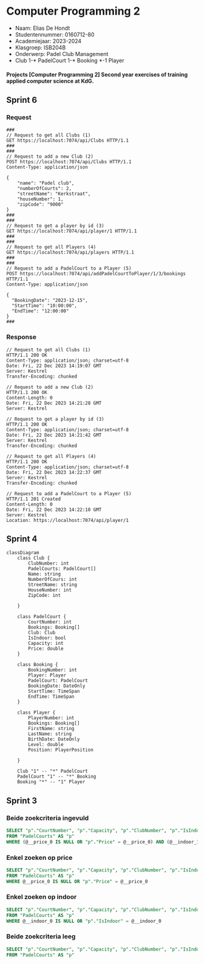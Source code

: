 # Computer Programming 2

* Naam: Elias De Hondt
* Studentennummer: 0160712-80
* Academiejaar: 2023-2024
* Klasgroep: ISB204B
* Onderwerp: Padel Club Management 
* Club 1-* PadelCourt 1-* Booking *-1 Player


#### Projects [Computer Programming 2] Second year exercises of training applied computer science at KdG.

## Sprint 6

### Request
```http request
###
// Request to get all Clubs (1)
GET https://localhost:7074/api/Clubs HTTP/1.1
###
###
// Request to add a new Club (2)
POST https://localhost:7074/api/Clubs HTTP/1.1
Content-Type: application/json

{
    "name": "Padel club",
    "numberOfCourts": 2,
    "streetName": "Kerkstraat",
    "houseNumber": 1,
    "zipCode": "9000"
}
###
###
// Request to get a player by id (3)
GET https://localhost:7074/api/player/1 HTTP/1.1
###
###
// Request to get all Players (4)
GET https://localhost:7074/api/players HTTP/1.1
###
###
// Request to add a PadelCourt to a Player (5)
POST https://localhost:7074/api/addPadelCourtToPlayer/1/3/bookings HTTP/1.1
Content-Type: application/json

{
  "BookingDate": "2023-12-15",
  "StartTime": "10:00:00",
  "EndTime": "12:00:00"
}
###
```

### Response
```text
// Request to get all Clubs (1)
HTTP/1.1 200 OK
Content-Type: application/json; charset=utf-8
Date: Fri, 22 Dec 2023 14:19:07 GMT
Server: Kestrel
Transfer-Encoding: chunked

// Request to add a new Club (2)
HTTP/1.1 200 OK
Content-Length: 0
Date: Fri, 22 Dec 2023 14:21:28 GMT
Server: Kestrel

// Request to get a player by id (3)
HTTP/1.1 200 OK
Content-Type: application/json; charset=utf-8
Date: Fri, 22 Dec 2023 14:21:42 GMT
Server: Kestrel
Transfer-Encoding: chunked

// Request to get all Players (4)
HTTP/1.1 200 OK
Content-Type: application/json; charset=utf-8
Date: Fri, 22 Dec 2023 14:22:37 GMT
Server: Kestrel
Transfer-Encoding: chunked

// Request to add a PadelCourt to a Player (5)
HTTP/1.1 201 Created
Content-Length: 0
Date: Fri, 22 Dec 2023 14:22:10 GMT
Server: Kestrel
Location: https://localhost:7074/api/player/1
```

## Sprint 4

```mermaid
classDiagram
    class Club {
        ClubNumber: int
        PadelCourts: PadelCourt[]
        Name: string
        NumberOfCours: int
        StreetName: string
        HouseNumber: int
        ZipCode: int

    }

    class PadelCourt {
        CourtNumber: int
        Bookings: Booking[]
        Club: Club
        IsIndoor: bool
        Capacity: int
        Price: double
    }

    class Booking {
        BookingNumber: int
        Player: Player
        PadelCourt: PadelCourt
        BookingDate: DateOnly
        StartTime: TimeSpan
        EndTime: TimeSpan
    }

    class Player {
        PlayerNumber: int
        Bookings: Booking[]
        FirstName: string
        LastName: string
        BirthDate: DateOnly
        Level: double
        Position: PlayerPosition

    }

    Club "1" -- "*" PadelCourt
    PadelCourt "1" -- "*" Booking
    Booking "*" -- "1" Player
```

## Sprint 3

### Beide zoekcriteria ingevuld
```sql
SELECT "p"."CourtNumber", "p"."Capacity", "p"."ClubNumber", "p"."IsIndoor", "p"."PlayerNumber", "p"."Price"
FROM "PadelCourts" AS "p"
WHERE (@__price_0 IS NULL OR "p"."Price" = @__price_0) AND (@__indoor_1 IS NULL OR "p"."IsIndoor" = @__indoor_1)
```

### Enkel zoeken op price
```sql
SELECT "p"."CourtNumber", "p"."Capacity", "p"."ClubNumber", "p"."IsIndoor", "p"."PlayerNumber", "p"."Price"
FROM "PadelCourts" AS "p"
WHERE @__price_0 IS NULL OR "p"."Price" = @__price_0
```

### Enkel zoeken op indoor
```sql
SELECT "p"."CourtNumber", "p"."Capacity", "p"."ClubNumber", "p"."IsIndoor", "p"."PlayerNumber", "p"."Price"
FROM "PadelCourts" AS "p"
WHERE @__indoor_0 IS NULL OR "p"."IsIndoor" = @__indoor_0
```

### Beide zoekcriteria leeg
```sql
SELECT "p"."CourtNumber", "p"."Capacity", "p"."ClubNumber", "p"."IsIndoor", "p"."PlayerNumber", "p"."Price"
FROM "PadelCourts" AS "p"
```